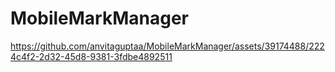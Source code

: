 # MobileMarkManager


https://github.com/anvitaguptaa/MobileMarkManager/assets/39174488/2224c4f2-2d32-45d8-9381-3fdbe4892511

